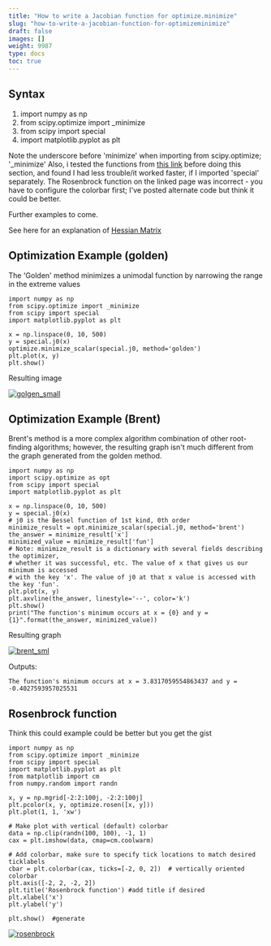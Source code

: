 ```yaml
---
title: "How to write a Jacobian function for optimize.minimize"
slug: "how-to-write-a-jacobian-function-for-optimizeminimize"
draft: false
images: []
weight: 9987
type: docs
toc: true
---
```


## Syntax
 1. import numpy as np     
 2. from scipy.optimize import _minimize  
 3. from scipy import special
 4. import matplotlib.pyplot as plt

Note the underscore before 'minimize' when importing from scipy.optimize; '_minimize'
Also, i tested the functions from [this link][1] before doing this section, and found I had less trouble/it worked faster, if I imported 'special' separately. 
The Rosenbrock function on the linked page was incorrect - you have to configure the colorbar first; I've posted alternate code but think it could be better.

Further examples to come.

See here for an explanation of [Hessian Matrix][2]


  [1]: http://blog.mmast.net/optimization-scipy
  [2]: http://mathworld.wolfram.com/Hessian.html

## Optimization Example (golden)
The 'Golden' method minimizes a unimodal function by narrowing the range in the extreme values

    import numpy as np
    from scipy.optimize import _minimize
    from scipy import special
    import matplotlib.pyplot as plt
    
    x = np.linspace(0, 10, 500)
    y = special.j0(x)
    optimize.minimize_scalar(special.j0, method='golden')
    plt.plot(x, y)
    plt.show()
    
Resulting image

[![golgen_small][1]][1]
    


  [1]: http://i.stack.imgur.com/nRwaf.jpg

## Optimization Example (Brent)
Brent's method is a more complex algorithm combination of other root-finding algorithms; however, the resulting graph isn't much different from the graph generated from the golden method.

    import numpy as np
    import scipy.optimize as opt
    from scipy import special
    import matplotlib.pyplot as plt
        
    x = np.linspace(0, 10, 500)
    y = special.j0(x)
    # j0 is the Bessel function of 1st kind, 0th order
    minimize_result = opt.minimize_scalar(special.j0, method='brent')
    the_answer = minimize_result['x']
    minimized_value = minimize_result['fun']
    # Note: minimize_result is a dictionary with several fields describing the optimizer,
    # whether it was successful, etc. The value of x that gives us our minimum is accessed
    # with the key 'x'. The value of j0 at that x value is accessed with the key 'fun'.
    plt.plot(x, y)
    plt.axvline(the_answer, linestyle='--', color='k')
    plt.show()
    print("The function's minimum occurs at x = {0} and y = {1}".format(the_answer, minimized_value))


Resulting graph

[![brent_sml][1]][1]

Outputs:

`The function's minimum occurs at x = 3.8317059554863437 and y = -0.4027593957025531`

    


  [1]: http://i.stack.imgur.com/ZZgZa.jpg

## Rosenbrock function
Think this could example could be better but you get the gist

    import numpy as np
    from scipy.optimize import _minimize
    from scipy import special
    import matplotlib.pyplot as plt
    from matplotlib import cm
    from numpy.random import randn

    x, y = np.mgrid[-2:2:100j, -2:2:100j]
    plt.pcolor(x, y, optimize.rosen([x, y]))
    plt.plot(1, 1, 'xw')

    # Make plot with vertical (default) colorbar
    data = np.clip(randn(100, 100), -1, 1)
    cax = plt.imshow(data, cmap=cm.coolwarm)

    # Add colorbar, make sure to specify tick locations to match desired  ticklabels 
    cbar = plt.colorbar(cax, ticks=[-2, 0, 2])  # vertically oriented colorbar
    plt.axis([-2, 2, -2, 2])
    plt.title('Rosenbrock function') #add title if desired
    plt.xlabel('x')
    plt.ylabel('y')

    plt.show()  #generate


[![rosenbrock][1]][1]


  [1]: http://i.stack.imgur.com/MoXbX.png

